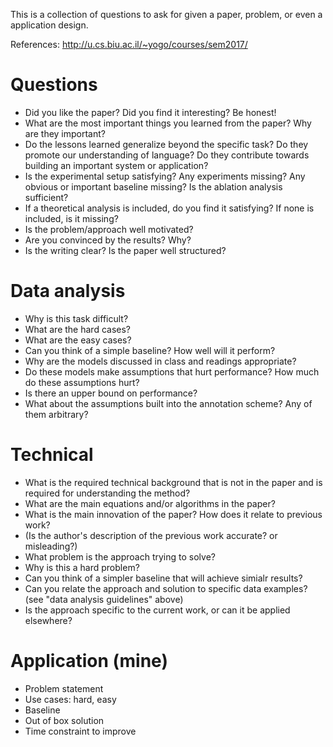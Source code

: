 This is a collection of questions to ask for given a paper, problem, or even a application design.

References: http://u.cs.biu.ac.il/~yogo/courses/sem2017/

# Questions

- Did you like the paper? Did you find it interesting? Be honest!
- What are the most important things you learned from the paper? Why are they important?
- Do the lessons learned generalize beyond the specific task? Do they promote our understanding of language? Do they contribute towards building an important system or application?
- Is the experimental setup satisfying? Any experiments missing? Any obvious or important baseline missing? Is the ablation analysis sufficient?
- If a theoretical analysis is included, do you find it satisfying? If none is included, is it missing?
- Is the problem/approach well motivated?
- Are you convinced by the results? Why?
- Is the writing clear? Is the paper well structured?

# Data analysis

- Why is this task difficult?
- What are the hard cases?
- What are the easy cases?
- Can you think of a simple baseline? How well will it perform?
- Why are the models discussed in class and readings appropriate?
- Do these models make assumptions that hurt performance? How much do these assumptions hurt?
- Is there an upper bound on performance?
- What about the assumptions built into the annotation scheme? Any of them arbitrary?

# Technical

- What is the required technical background that is not in the paper and is required for understanding the method?
- What are the main equations and/or algorithms in the paper?
- What is the main innovation of the paper? How does it relate to previous work?
- (Is the author's description of the previous work accurate? or misleading?)
- What problem is the approach trying to solve?
- Why is this a hard problem?
- Can you think of a simpler baseline that will achieve simialr results?
- Can you relate the approach and solution to specific data examples? (see "data analysis guidelines" above)
- Is the approach specific to the current work, or can it be applied elsewhere?

# Application (mine)

- Problem statement
- Use cases: hard, easy
- Baseline
- Out of box solution
- Time constraint to improve
